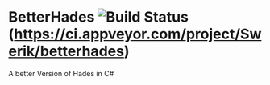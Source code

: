 # BetterHades ![Build Status](https://ci.appveyor.com/api/projects/status/xifyrbpeqv3bm9mb?svg=true)(https://ci.appveyor.com/project/Swerik/betterhades)
A better Version of Hades in C#

